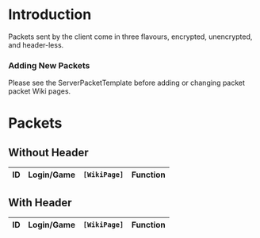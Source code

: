 # Introduction #

Packets sent by the client come in three flavours, encrypted, unencrypted, and header-less.

### Adding New Packets ###
Please see the ServerPacketTemplate before adding or changing packet packet Wiki pages.

# Packets #
## Without Header ##

| **ID** | **Login/Game** | **`[WikiPage]`** | **Function** |
|:-------|:---------------|:-----------------|:-------------|


## With Header ##

| **ID** | **Login/Game** | **`[WikiPage]`** | **Function** |
|:-------|:---------------|:-----------------|:-------------|